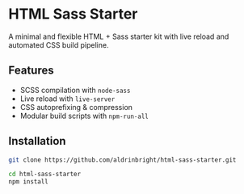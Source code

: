 # HTML Sass Starter

A minimal and flexible HTML + Sass starter kit with live reload and automated CSS build pipeline.

## Features

- SCSS compilation with `node-sass`
- Live reload with `live-server`
- CSS autoprefixing & compression
- Modular build scripts with `npm-run-all`

## Installation

```bash
git clone https://github.com/aldrinbright/html-sass-starter.git

```

```bash
cd html-sass-starter
npm install
